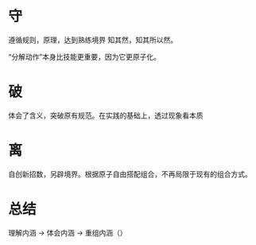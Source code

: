 # 守
遵循规则，原理，达到熟练境界
知其然，知其所以然。

“分解动作”本身比技能更重要，因为它更原子化。
# 破
体会了含义，突破原有规范。在实践的基础上，透过现象看本质

# 离
自创新招数，另辟境界。根据原子自由搭配组合，不再局限于现有的组合方式。

# 总结
理解内涵 → 体会内涵 → 重组内涵（）